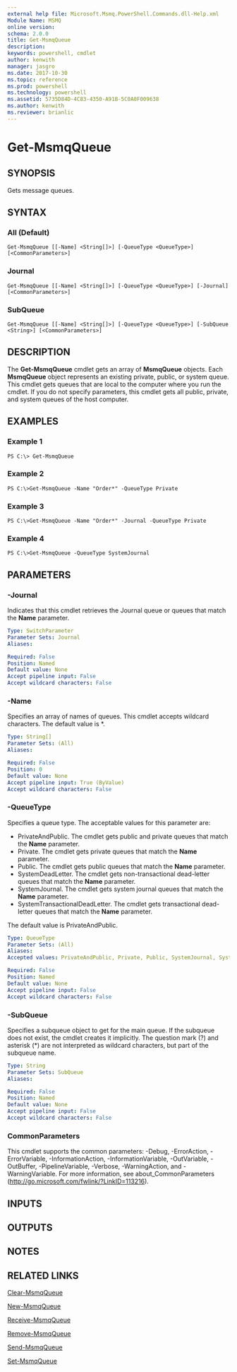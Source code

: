 ```yaml
---
external help file: Microsoft.Msmq.PowerShell.Commands.dll-Help.xml
Module Name: MSMQ
online version: 
schema: 2.0.0
title: Get-MsmqQueue
description: 
keywords: powershell, cmdlet
author: kenwith
manager: jasgro
ms.date: 2017-10-30
ms.topic: reference
ms.prod: powershell
ms.technology: powershell
ms.assetid: 5735D84D-4C83-4350-A91B-5C0A0F009638
ms.author: kenwith
ms.reviewer: brianlic
---
```


# Get-MsmqQueue

## SYNOPSIS
Gets message queues.

## SYNTAX

### All (Default)
```
Get-MsmqQueue [[-Name] <String[]>] [-QueueType <QueueType>] [<CommonParameters>]
```

### Journal
```
Get-MsmqQueue [[-Name] <String[]>] [-QueueType <QueueType>] [-Journal] [<CommonParameters>]
```

### SubQueue
```
Get-MsmqQueue [[-Name] <String[]>] [-QueueType <QueueType>] [-SubQueue <String>] [<CommonParameters>]
```

## DESCRIPTION
The **Get-MsmqQueue** cmdlet gets an array of **MsmqQueue** objects.
Each **MsmqQueue** object represents an existing private, public, or system queue.
This cmdlet gets queues that are local to the computer where you run the cmdlet.
If you do not specify parameters, this cmdlet gets all public, private, and system queues of the host computer.

## EXAMPLES

### Example 1
```
PS C:\> Get-MsmqQueue
```

### Example 2
```
PS C:\>Get-MsmqQueue -Name "Order*" -QueueType Private
```

### Example 3
```
PS C:\>Get-MsmqQueue -Name "Order*" -Journal -QueueType Private
```

### Example 4
```
PS C:\>Get-MsmqQueue -QueueType SystemJournal
```

## PARAMETERS

### -Journal
Indicates that this cmdlet retrieves the Journal queue or queues that match the **Name** parameter.

```yaml
Type: SwitchParameter
Parameter Sets: Journal
Aliases: 

Required: False
Position: Named
Default value: None
Accept pipeline input: False
Accept wildcard characters: False
```

### -Name
Specifies an array of names of queues.
This cmdlet accepts wildcard characters.
The default value is *.

```yaml
Type: String[]
Parameter Sets: (All)
Aliases: 

Required: False
Position: 0
Default value: None
Accept pipeline input: True (ByValue)
Accept wildcard characters: False
```

### -QueueType
Specifies a queue type.
The acceptable values for this parameter are:

- PrivateAndPublic.
The cmdlet gets public and private queues that match the **Name** parameter. 
- Private.
The cmdlet gets private queues that match the **Name** parameter. 
- Public.
The cmdlet gets public queues that match the **Name** parameter. 
- SystemDeadLetter.
The cmdlet gets non-transactional dead-letter queues that match the **Name** parameter. 
- SystemJournal.
The cmdlet gets system journal queues that match the **Name** parameter. 
- SystemTransactionalDeadLetter.
The cmdlet gets transactional dead-letter queues that match the **Name** parameter. 

The default value is PrivateAndPublic.

```yaml
Type: QueueType
Parameter Sets: (All)
Aliases: 
Accepted values: PrivateAndPublic, Private, Public, SystemJournal, SystemDeadLetter, SystemTransactionalDeadLetter

Required: False
Position: Named
Default value: None
Accept pipeline input: False
Accept wildcard characters: False
```

### -SubQueue
Specifies a subqueue object to get for the main queue.
If the subqueue does not exist, the cmdlet creates it implicitly.
The question mark (?) and asterisk (*) are not interpreted as wildcard characters, but part of the subqueue name.

```yaml
Type: String
Parameter Sets: SubQueue
Aliases: 

Required: False
Position: Named
Default value: None
Accept pipeline input: False
Accept wildcard characters: False
```

### CommonParameters
This cmdlet supports the common parameters: -Debug, -ErrorAction, -ErrorVariable, -InformationAction, -InformationVariable, -OutVariable, -OutBuffer, -PipelineVariable, -Verbose, -WarningAction, and -WarningVariable. For more information, see about_CommonParameters (http://go.microsoft.com/fwlink/?LinkID=113216).

## INPUTS

## OUTPUTS

## NOTES

## RELATED LINKS

[Clear-MsmqQueue](./Clear-MSMQQueue.md)

[New-MsmqQueue](./New-MsmqQueue.md)

[Receive-MsmqQueue](./Receive-MsmqQueue.md)

[Remove-MsmqQueue](./Remove-MsmqQueue.md)

[Send-MsmqQueue](./Send-MsmqQueue.md)

[Set-MsmqQueue](./Set-MsmqQueue.md)
